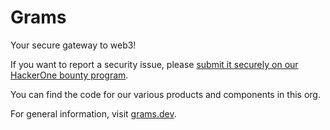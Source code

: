 # Grams

Your secure gateway to web3!

If you want to report a security issue, please [submit it securely on our HackerOne bounty program](https://hackerone.com/grams.dev?type=team).

You can find the code for our various products and components in this org.

For general information, visit [grams.dev](https://grams.dev).
